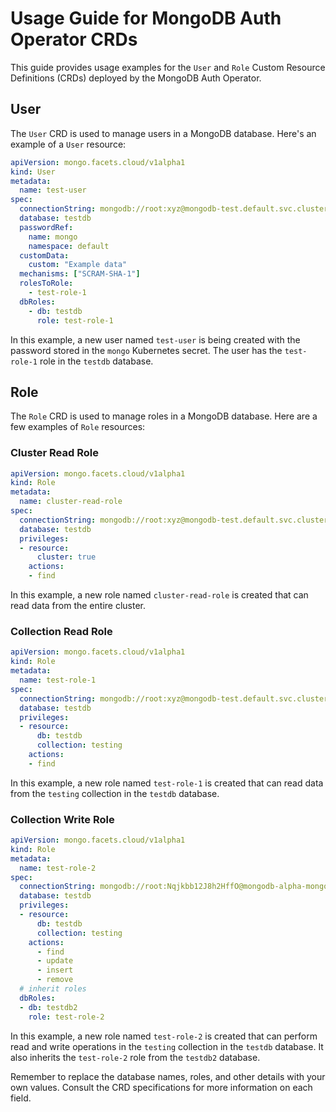 # Usage Guide for MongoDB Auth Operator CRDs

This guide provides usage examples for the `User` and `Role` Custom Resource Definitions (CRDs) deployed by the MongoDB Auth Operator.

## User

The `User` CRD is used to manage users in a MongoDB database. Here's an example of a `User` resource:

```yaml
apiVersion: mongo.facets.cloud/v1alpha1
kind: User
metadata:
  name: test-user
spec:
  connectionString: mongodb://root:xyz@mongodb-test.default.svc.cluster.local:27017
  database: testdb
  passwordRef:
    name: mongo
    namespace: default
  customData:
    custom: "Example data"
  mechanisms: ["SCRAM-SHA-1"]
  rolesToRole:
    - test-role-1
  dbRoles:
    - db: testdb
      role: test-role-1
```

In this example, a new user named `test-user` is being created with the password stored in the `mongo` Kubernetes secret. The user has the `test-role-1` role in the `testdb` database.

## Role

The `Role` CRD is used to manage roles in a MongoDB database. Here are a few examples of `Role` resources:

### Cluster Read Role

```yaml
apiVersion: mongo.facets.cloud/v1alpha1
kind: Role
metadata:
  name: cluster-read-role
spec:
  connectionString: mongodb://root:xyz@mongodb-test.default.svc.cluster.local:27017
  database: testdb
  privileges:
  - resource:
      cluster: true
    actions:
    - find
```

In this example, a new role named `cluster-read-role` is created that can read data from the entire cluster.

### Collection Read Role

```yaml
apiVersion: mongo.facets.cloud/v1alpha1
kind: Role
metadata:
  name: test-role-1
spec:
  connectionString: mongodb://root:xyz@mongodb-test.default.svc.cluster.local:27017
  database: testdb
  privileges:
  - resource:
      db: testdb
      collection: testing
    actions:
    - find
```

In this example, a new role named `test-role-1` is created that can read data from the `testing` collection in the `testdb` database.

### Collection Write Role

```yaml
apiVersion: mongo.facets.cloud/v1alpha1
kind: Role
metadata:
  name: test-role-2
spec:
  connectionString: mongodb://root:Nqjkbb12J8h2HffO@mongodb-alpha-mongo-0.mongodb-alpha-mongo-headless.default.svc.cluster.local:27017
  database: testdb
  privileges:
  - resource:
      db: testdb
      collection: testing
    actions:
      - find
      - update
      - insert
      - remove
  # inherit roles
  dbRoles:
  - db: testdb2
    role: test-role-2
```

In this example, a new role named `test-role-2` is created that can perform read and write operations in the `testing` collection in the `testdb` database. It also inherits the `test-role-2` role from the `testdb2` database.

Remember to replace the database names, roles, and other details with your own values. Consult the CRD specifications for more information on each field.